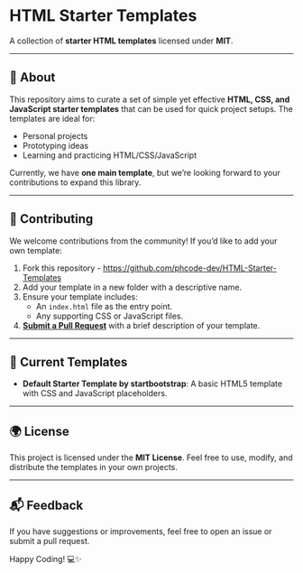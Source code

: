 # HTML Starter Templates

A collection of **starter HTML templates** licensed under **MIT**.

---

## 🌟 About

This repository aims to curate a set of simple yet effective **HTML, CSS, and JavaScript starter templates** that can be
used for quick project setups. The templates are ideal for:

-   Personal projects
-   Prototyping ideas
-   Learning and practicing HTML/CSS/JavaScript

Currently, we have **one main template**, but we’re looking forward to your contributions to expand this library.

---

## 🤝 Contributing

We welcome contributions from the community! If you’d like to add your own template:

1. Fork this repository - https://github.com/phcode-dev/HTML-Starter-Templates
2. Add your template in a new folder with a descriptive name.
3. Ensure your template includes:
    - An `index.html` file as the entry point.
    - Any supporting CSS or JavaScript files.
4. **[Submit a Pull Request](https://github.com/phcode-dev/HTML-Starter-Templates)** with a brief description of your template.

---

## 📂 Current Templates

-   **Default Starter Template by startbootstrap**: A basic HTML5 template with CSS and JavaScript placeholders.

---

## 🌍 License

This project is licensed under the **MIT License**. Feel free to use, modify, and distribute the templates in your own
projects.

---

## 📬 Feedback

If you have suggestions or improvements, feel free to open an issue or submit a pull request.

Happy Coding! 💻✨
